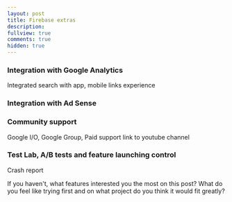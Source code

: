 ```yaml
---
layout: post
title: Firebase extras
description: 
fullview: true
comments: true
hidden: true
---
```


### Integration with Google Analytics
Integrated search with app, mobile links experience

### Integration with Ad Sense


### Community support
Google I/O, Google Group, Paid support
link to youtube channel

### Test Lab, A/B tests and feature launching control
Crash report

If you haven't, what features interested you the most on this post? What do you feel like trying first and on what project do you think it would fit greatly?
